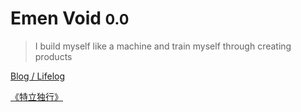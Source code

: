 # Emen Void <small>0.0</small>

> I build myself like a machine and train myself through creating products

 [Blog / Lifelog](https://1.emen.men/)

 [《特立独行》](https://2.emen.men/)
